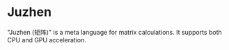 # Juzhen
"Juzhen (矩阵)" is a meta language for matrix calculations. It supports both CPU and GPU acceleration. 
